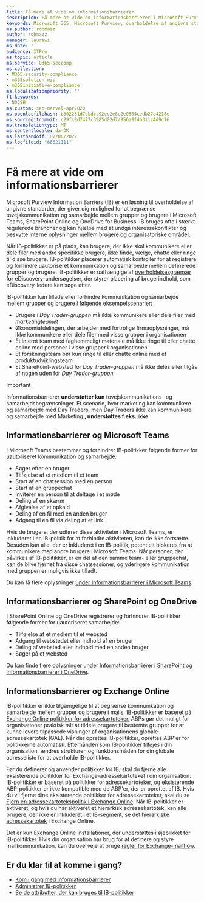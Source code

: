 ```yaml
---
title: Få mere at vide om informationsbarrierer
description: Få mere at vide om informationsbarrierer i Microsoft Purview.
keywords: Microsoft 365, Microsoft Purview, overholdelse af angivne standarder, informationsbarrierer
ms.author: robmazz
author: robmazz
manager: laurawi
ms.date: ''
audience: ITPro
ms.topic: article
ms.service: O365-seccomp
ms.collection:
- M365-security-compliance
- m365solution-mip
- m365initiative-compliance
ms.localizationpriority: ''
f1.keywords:
- NOCSH
ms.custom: seo-marvel-apr2020
ms.openlocfilehash: b302231d7dbdcc92ee2e8e2e0564cedb27a4218e
ms.sourcegitcommit: c29fc9d7477c3985d02d7a956a9f4b311c4d9c76
ms.translationtype: MT
ms.contentlocale: da-DK
ms.lasthandoff: 07/06/2022
ms.locfileid: "66621111"
---
```

# <a name="learn-about-information-barriers"></a>Få mere at vide om informationsbarrierer

Microsoft Purview Information Barriers (IB) er en løsning til overholdelse af angivne standarder, der giver dig mulighed for at begrænse tovejskommunikation og samarbejde mellem grupper og brugere i Microsoft Teams, SharePoint Online og OneDrive for Business. IB bruges ofte i stærkt regulerede brancher og kan hjælpe med at undgå interessekonflikter og beskytte interne oplysninger mellem brugere og organisatoriske områder.

Når IB-politikker er på plads, kan brugere, der ikke skal kommunikere eller dele filer med andre specifikke brugere, ikke finde, vælge, chatte eller ringe til disse brugere. IB-politikker placerer automatisk kontroller for at registrere og forhindre uautoriseret kommunikation og samarbejde mellem definerede grupper og brugere. IB-politikker er uafhængige af [overholdelsesgrænser](/microsoft-365/compliance/set-up-compliance-boundaries) for eDiscovery-undersøgelser, der styrer placering af brugerindhold, som eDiscovery-ledere kan søge efter.

IB-politikker kan tillade eller forhindre kommunikation og samarbejde mellem grupper og brugere i følgende eksempelscenarier:

- Brugere i *Day Trader-gruppen* må ikke kommunikere eller dele filer med *marketingteamet*
- Økonomiafdelingen, der arbejder med fortrolige firmaoplysninger, må ikke kommunikere eller dele filer med visse grupper i organisationen
- Et internt team med faghemmeligt materiale må ikke ringe til eller chatte online med personer i visse grupper i organisationen
- Et forskningsteam bør kun ringe til eller chatte online med et produktudviklingsteam
- Et SharePoint-websted for *Day Trader-gruppen* må ikke deles eller tilgås af nogen uden for *Day Trader-gruppen*

> [!IMPORTANT]
> Informationsbarrierer **understøtter kun** tovejskommunikations- og samarbejdsbegrænsninger. Et scenarie, hvor marketing kan kommunikere og samarbejde med Day Traders, men Day Traders ikke kan kommunikere og samarbejde med Marketing **, understøttes f.eks. ikke**.

## <a name="information-barriers-and-microsoft-teams"></a>Informationsbarrierer og Microsoft Teams

I Microsoft Teams bestemmer og forhindrer IB-politikker følgende former for uautoriseret kommunikation og samarbejde:

- Søger efter en bruger
- Tilføjelse af et medlem til et team
- Start af en chatsession med en person
- Start af en gruppechat
- Inviterer en person til at deltage i et møde
- Deling af en skærm
- Afgivelse af et opkald
- Deling af en fil med en anden bruger
- Adgang til en fil via deling af et link

Hvis de brugere, der udfører disse aktiviteter i Microsoft Teams, er inkluderet i en IB-politik for at forhindre aktiviteten, kan de ikke fortsætte. Desuden kan alle, der er inkluderet i en IB-politik, potentielt blokeres fra at kommunikere med andre brugere i Microsoft Teams. Når personer, der påvirkes af IB-politikker, er en del af den samme team- eller gruppechat, kan de blive fjernet fra disse chatsessioner, og yderligere kommunikation med gruppen er muligvis ikke tilladt.

Du kan få flere oplysninger [under Informationsbarrierer i Microsoft Teams](/MicrosoftTeams/information-barriers-in-teams).

## <a name="information-barriers-and-sharepoint-and-onedrive"></a>Informationsbarrierer og SharePoint og OneDrive

I SharePoint Online og OneDrive registrerer og forhindrer IB-politikker følgende former for uautoriseret samarbejde:

- Tilføjelse af et medlem til et websted
- Adgang til webstedet eller indhold af en bruger
- Deling af websted eller indhold med en anden bruger
- Søger på et websted

Du kan finde flere oplysninger [under Informationsbarrierer i SharePoint](/sharepoint/information-barriers) og [informationsbarrierer i OneDrive](/onedrive/information-barriers).

## <a name="information-barriers-and-exchange-online"></a>Informationsbarrierer og Exchange Online

IB-politikker er ikke tilgængelige til at begrænse kommunikation og samarbejde mellem grupper og brugere i mails. IB-politikker er baseret på [Exchange Online politikker for adressekartoteker.](/exchange/address-books/address-book-policies/address-book-policies) ABPs gør det muligt for organisationer praktisk talt at tildele brugere til bestemte grupper for at kunne levere tilpassede visninger af organisationens globale adressekartotek (GAL). Når der oprettes IB-politikker, oprettes ABP'er for politikkerne automatisk. Efterhånden som IB-politikker tilføjes i din organisation, ændres strukturen og funktionsmåden for din globale adresseliste for at overholde IB-politikker.

Før du definerer og anvender politikker for IB, skal du fjerne alle eksisterende politikker for Exchange-adressekartoteket i din organisation. IB-politikker er baseret på politikker for adressekartoteker, og eksisterende ABP-politikker er ikke kompatible med de ABP'er, der er oprettet af IB. Hvis du vil fjerne dine eksisterende politikker for adressekartoteker, skal du se [Fjern en adressekartotekspolitik i Exchange Online](/exchange/address-books/address-book-policies/remove-an-address-book-policy). Når IB-politikker er aktiveret, og hvis du har aktiveret et hierarkisk adressekartotek, kan alle brugere, der ikke er inkluderet i et IB-segment, se det [hierarkiske adressekartotek](/exchange/address-books/hierarchical-address-books/hierarchical-address-books) i Exchange Online.

Det er kun Exchange Online installationer, der understøttes i øjeblikket for IB-politikker. Hvis din organisation har brug for at definere og styre mailkommunikation, kan du overveje at bruge [regler for Exchange-mailflow](/exchange/security-and-compliance/mail-flow-rules/mail-flow-rules).

## <a name="ready-to-get-started"></a>Er du klar til at komme i gang?

- [Kom i gang med informationsbarrierer](information-barriers-policies.md)
- [Administrer IB-politikker](information-barriers-edit-segments-policies.md)
- [Se de attributter, der kan bruges til IB-politikker](information-barriers-attributes.md)
